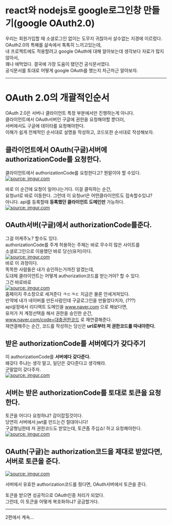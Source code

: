 # react와 nodejs로 google로그인창 만들기(google OAuth2.0)

우리는 회원가입할 때 소셜로그인 없이는 도무지 귀찮아서 살수없는 지경에 이르렀다.  
OAuth2.0의 특혜를 삶속에서 톡톡히 느끼고있는데,  
내 프로젝트에도 적용할려고 google OAuth에 대해 알아보는데 생각보다 자료가 많지않아서,  
꽤나 애먹었다. 결국에 가장 도움이 됐던건 공식문서였다.  
공식문서를 토대로 어떻게 google OAuth를 했는지 차근차근 알아보자.

---

# OAuth 2.0의 개괄적인순서

OAuth 2.0은 서버나 클라이언트 특정 부분에서만 진행하는게 아니다.  
클라이언트에서 OAuth서버인 구글에 권한을 요청해야할 뿐더러,  
서버에서도 구글에 데이타를 요청해야한다.  
이해가 쉽게 전체적인 순서대로 설명을 작성하고, 코드또한 순서대로 작성해보자.

## 클라이언트에서 OAuth(구글)서버에 authorizationCode를 요청한다.

클라이언트에서 authorizationCode를 요청한다고? 뭔말이야 할 수있다.  
<a href="https://imgur.com/xpLFe4v"><img src="https://i.imgur.com/xpLFe4v.png" title="source: imgur.com" /></a>

바로 이 순간에 요청이 일어나는거다. 이걸 클릭하는 순간,  
요청url로 바로 이동한다. 그런데 이 요청url은 어떤클라이언트도 접속할수있냐?  
아니다. api를 등록할때 **등록했던 클라이언트 도메인만** 가능하다.  
<a href="https://imgur.com/8fXOchy"><img src="https://i.imgur.com/8fXOchy.png" title="source: imgur.com" /></a>

## OAuth서버(구글)에서 authorizationCode를준다.

그걸 어케주노? 할수도 있다.  
authorizationCode를 주게 허용하는 주체는 바로 무수히 많은 사이트를  
소셜로그인으로 이용했던 바로 당신(유저)이다.  
<a href="https://imgur.com/NeE2nL1"><img src="https://i.imgur.com/NeE2nL1.png" title="source: imgur.com" /></a>  
바로 이 과정이다.  
똑똑한 사람들은 내가 승인하는거까진 알겠는데,  
도대체 클라이언트는 어떻게 authorization코드를 받는거야? 할 수 있다.  
그건 바로바로  
<a href="https://imgur.com/9ifzGHP"><img src="https://i.imgur.com/9ifzGHP.png" title="source: imgur.com" /></a>  
홈페이지 주소창으로 세겨준다 ㅋㄷㅋㄷ 지금은 물론 안세겨져있다.  
만약에 내가 네이버를 만든사람인데 구글로그인을 만들었다치자, (???)  
api설정에서 리디렉트 도메인을 www.naver.com 으로 해놨다면,  
유저가 저 계정선택을 해서 권한을 승인한 순간,  
www.naver.com/code=대충권한코드 로 재연결해준다.  
재연결해주는 순간, 코드를 작성하는 당신은 **url로부터 저 권한코드를 따내야한다.**

## 받은 authorizationCode를 서버에다가 갖다주기

이 authorizationCode를 **서버에다 갖다준다.**  
왜갖다 주냐는 생각 말고, 일단은 갖다준다고 생각해라.  
군말없이 갖다주자.  
<a href="https://imgur.com/wotZOmV"><img src="https://i.imgur.com/wotZOmV.png" title="source: imgur.com" /></a>

## 서버는 받은 authorizationCode를 토대로 토큰을 요청한다.

토큰을 어디다 요청하냐? 감이잡힐것이다.  
당연히 서버에서 jwt를 만드는건 절대아니다!  
구글형님한테 저 권한코드도 받았는데, 토큰좀 주십쇼! 하고 요청해야한다.
<a href="https://imgur.com/4fQNDeK"><img src="https://i.imgur.com/4fQNDeK.png" title="source: imgur.com" /></a>

## OAuth(구글)는 authorization코드을 제대로 받았다면, 서버로 토큰을 준다.

<a href="https://imgur.com/87FlmLl"><img src="https://i.imgur.com/87FlmLl.png" title="source: imgur.com" /></a>

서버에서 유효한 authorization코드를 줬다면, OAuth서버에서 토큰을 준다.

토큰을 받으면 성공적으로 OAuth인증 처리가 되었다.  
그런데, 이 토큰을 어떻게 복호화하냐? 궁금할거다.

---

2편에서 계속...
